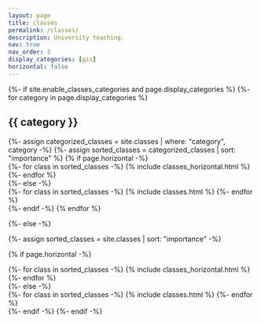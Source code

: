 ```yaml
---
layout: page
title: classes
permalink: /classes/
description: University teaching.
nav: true
nav_order: 3
display_categories: [gis]
horizontal: false
---
```


<!-- pages/classes.md -->
<div class="classes">
{%- if site.enable_classes_categories and page.display_categories %}
  <!-- Display categorized classes -->
  {%- for category in page.display_categories %}
  <h2 class="category">{{ category }}</h2>
  {%- assign categorized_classes = site.classes | where: "category", category -%}
  {%- assign sorted_classes = categorized_classes | sort: "importance" %}
  <!-- Generate cards for each class -->
  {% if page.horizontal -%}
  <div class="container">
    <div class="row row-cols-2">
    {%- for class in sorted_classes -%}
      {% include classes_horizontal.html %}
    {%- endfor %}
    </div>
  </div>
  {%- else -%}
  <div class="grid">
    {%- for class in sorted_classes -%}
      {% include classes.html %}
    {%- endfor %}
  </div>
  {%- endif -%}
  {% endfor %}

{%- else -%}
<!-- Display classes without categories -->
  {%- assign sorted_classes = site.classes | sort: "importance" -%}
  <!-- Generate cards for each class -->
  {% if page.horizontal -%}
  <div class="container">
    <div class="row row-cols-2">
    {%- for class in sorted_classes -%}
      {% include classes_horizontal.html %}
    {%- endfor %}
    </div>
  </div>
  {%- else -%}
  <div class="grid">
    {%- for class in sorted_classes -%}
      {% include classes.html %}
    {%- endfor %}
  </div>
  {%- endif -%}
{%- endif -%}
</div>
